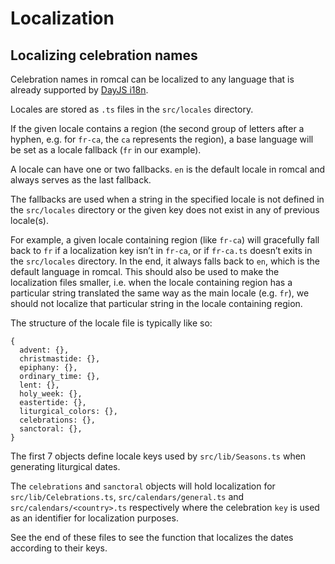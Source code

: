 # Localization

## Localizing celebration names

Celebration names in romcal can be localized to any language that is already supported by [DayJS i18n](https://day.js.org/docs/en/i18n/i18n).

Locales are stored as `.ts` files in the `src/locales` directory.

If the given locale contains a region (the second group of letters after a hyphen, e.g. for `fr-ca`, the `ca` represents the region), a base language will be set as a locale fallback (`fr` in our example).

A locale can have one or two fallbacks. `en` is the default locale in romcal and always serves as the last fallback.

The fallbacks are used when a string in the specified locale is not defined in the `src/locales` directory or the given key does not exist in any of previous locale(s).

For example, a given locale containing region (like `fr-ca`) will gracefully fall back to `fr` if a localization key isn’t in `fr-ca`, or if `fr-ca.ts` doesn’t exits in the `src/locales` directory.
In the end, it always falls back to `en`, which is the default language in romcal.
This should also be used to make the localization files smaller, i.e. when the locale containing region has a particular string translated the same way as the main locale (e.g. `fr`), we should not localize that particular string in the locale containing region.

The structure of the locale file is typically like so:

```json5
{
  advent: {},
  christmastide: {},
  epiphany: {},
  ordinary_time: {},
  lent: {},
  holy_week: {},
  eastertide: {},
  liturgical_colors: {},
  celebrations: {},
  sanctoral: {},
}
```

The first 7 objects define locale keys used by `src/lib/Seasons.ts` when generating liturgical dates.

The `celebrations` and `sanctoral` objects will hold localization for `src/lib/Celebrations.ts`, `src/calendars/general.ts` and `src/calendars/<country>.ts` respectively where the celebration `key` is used as an identifier for localization purposes.

See the end of these files to see the function that localizes the dates according to their keys.
